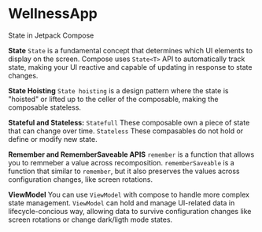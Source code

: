 # WellnessApp
State in Jetpack Compose

**State** 
`State` is a fundamental concept that determines which UI elements to display on the screen. Compose uses `State<T>` API to automatically track state, 
making your UI reactive and capable of updating in response to state changes.

**State Hoisting** 
`State hoisting` is a design pattern where the state is "hoisted" or lifted up to the celler of the composable, making the composable stateless.

**Stateful and Stateless:**
`Statefull` These composable own a piece of state that can change over time.
`Stateless` These compasables do not hold or define or modify new state.

**Remember and RememberSaveable APIS**
`remember` is a function that allows you to remmeber a value across recomposition.
`rememberSaveable` is a function that similar to `remember`, but it also preserves the values across configuration changes, like screen rotations.

**ViewModel** 
You can use `ViewModel` with compose to handle more complex state management. `ViewModel` can hold and manage UI-related data in lifecycle-concious way, 
allowing data to survive configuration changes like screen rotations or change dark/ligth mode states.
